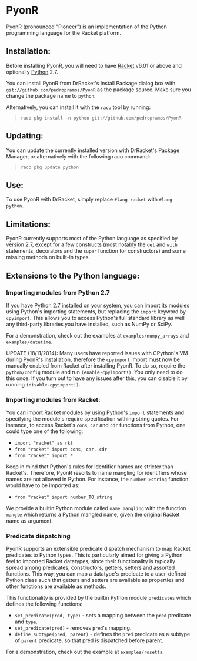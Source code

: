 PyonR
=====

PyonR (pronounced "Pioneer") is an implementation of the Python programming language for the Racket platform.

## Installation:

Before installing PyonR, you will need to have [Racket](http://www.racket-lang.org/) v6.01 or above and optionally [Python](https://www.python.org/) 2.7.

You can install PyonR from DrRacket's Install Package dialog box with `git://github.com/pedropramos/PyonR` as the package source. Make sure you change the package name to `python`.

Alternatively, you can install it with the `raco` tool by running:

> `raco pkg install -n python git://github.com/pedropramos/PyonR`



## Updating:

You can update the currently installed version with DrRacket's Package Manager, or alternatively with the following raco command:

> `raco pkg update python`



## Use:

To use PyonR with DrRacket, simply replace `#lang racket` with `#lang python`.




## Limitations:

PyonR currently supports most of the Python language as specified by version 2.7, except for a few constructs (most notably the `del` and `with` statements, decorators and the `super` function for constructors) and some missing methods on built-in types.



## Extensions to the Python language:

### Importing modules from Python 2.7

If you have Python 2.7 installed on your system, you can import its modules using Python's importing statements, but replacing the `import` keyword by `cpyimport`. This allows you to access Python's full standard library as well any third-party libraries you have installed, such as NumPy or SciPy.

For a demonstration, check out the examples at `examples/numpy_arrays` and `examples/datetime`.

UPDATE (18/11/2014):
Many users have reported issues with CPython's VM during PyonR's installation, therefore the `cpyimport` import must now be manually enabled from Racket after installing PyonR.
To do so, require the `python/config` module and run `(enable-cpyimport!)`. You only need to do this once.
If you turn out to have any issues after this, you can disable it by running `(disable-cpyimport!)`.


### Importing modules from Racket:

You can import Racket modules by using Python's `import` statements and specifying the module's require specification withing string quotes. For instance, to access Racket's `cons`, `car` and `cdr` functions from Python, one could type one of the following:

* `import "racket" as rkt`
* `from "racket" import cons, car, cdr` 
* `from "racket" import *`

Keep in mind that Python's rules for identifier names are stricter than Racket's. Therefore, PyonR resorts to name mangling for identifiers whose names are not allowed in Python. For instance, the `number->string` function would have to be imported as:

* `from "racket" import number_TO_string`

We provide a builtin Python module called `name_mangling` with the function `mangle` which returns a Python mangled name, given the original Racket name as argument.

### Predicate dispatching

PyonR supports an extensible predicate dispatch mechanism
to map Racket predicates to Python types. This is particularly aimed for giving a Python feel to imported Racket datatypes, since their functionality is typically spread among predicates, constructors, getters, setters and assorted functions. This way, you can map a datatype's predicate to a user-defined Python class such that getters and setters are available as properties and other functions are available as methods.

This functionality is provided by the builtin Python module `predicates` which defines the following functions:

* `set_predicate(pred, type)` - sets a mapping between the `pred` predicate and `type`.
* `set_predicate(pred)` - removes `pred`'s mapping.
* `define_subtype(pred, parent)` - defines the `pred` predicate as a subtype of `parent` predicate, so that pred is dispatched before parent.

For a demonstration, check out the example at `examples/rosetta`.